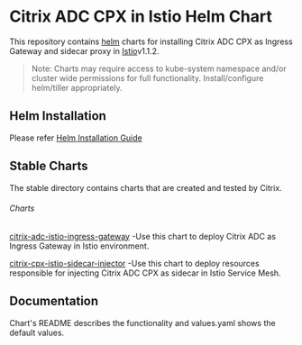 # Citrix ADC CPX in Istio Helm Chart

This repository contains [helm](https://helm.sh) charts for installing Citrix ADC CPX as Ingress Gateway and sidecar proxy in [Istio](https://istio.io)v1.1.2.


> Note: Charts may require access to kube-system namespace and/or cluster wide permissions for full functionality. Install/configure helm/tiller appropriately.

## Helm Installation
Please refer [Helm Installation Guide](https://github.com/citrix/citrix-k8s-ingress-controller/blob/master/charts/Helm_Installation_Kubernetes.md)

## Stable Charts
The stable directory contains charts that are created and tested by Citrix.

###### Charts
[citrix-adc-istio-ingress-gateway](./stable/citrix-adc-istio-ingress-gateway) -Use this chart to deploy Citrix ADC as Ingress Gateway in Istio environment.

[citrix-cpx-istio-sidecar-injector](./stable/citrix-cpx-istio-sidecar-injector) -Use this chart to deploy resources responsible for injecting Citrix ADC CPX as sidecar in Istio Service Mesh.


## Documentation
Chart's README describes the functionality and values.yaml shows the default values.
